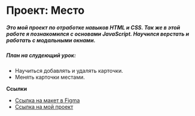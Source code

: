 # Проект: Место

##### Это мой проект по отработке навыков HTML и CSS. Так же в этой работе я познакомился с основами JavaScript. Научился верстать и работать с модальными окнами.


##### План на слудеющий урок:
 - Научиться добавлять и удалять карточки.
 - Менять карточки местами.



**Cсылки**

* [Ссылка на макет в Figma](https://www.figma.com/file/2cn9N9jSkmxD84oJik7xL7/JavaScript.-Sprint-4?node-id=0%3A1)
* [Ссылка на мой проект](https://mikhailpoluboyarinov.github.io/mesto/)




